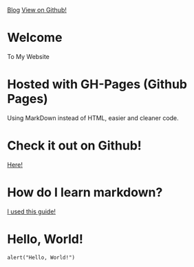 [Blog](/blog) [View on Github!](https://github.com/JaydenDev/jaydendev.github.io)
# Welcome
To My Website
# Hosted with GH-Pages (Github Pages)
Using MarkDown instead of HTML, easier and cleaner code.
# Check it out on Github!
[Here!](https://github.com/JaydenDev/jaydendev.github.io)
# How do I learn markdown?
[I used this guide!](https://www.markdownguide.org/basic-syntax/)
# Hello, World!
```
alert("Hello, World!")
```
